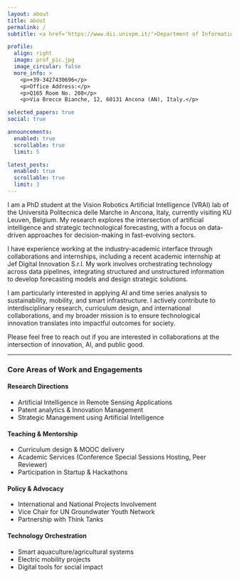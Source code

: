 ```yaml
---
layout: about
title: about
permalink: /
subtitle: <a href='https://www.dii.univpm.it/'>Department of Information Engineering, Università Politecnica delle Marche, Ancona, Italy.</a>.

profile:
  align: right
  image: prof_pic.jpg
  image_circular: false
  more_info: >
    <p>+39-3427430696</p>
    <p>Office Address:</p>
    <p>Q165 Room No. 208</p>
    <p>Via Brecce Bianche, 12, 60131 Ancona (AN), Italy.</p>

selected_papers: true
social: true

announcements:
  enabled: true
  scrollable: true
  limit: 5

latest_posts:
  enabled: true
  scrollable: true
  limit: 3
---
```


I am a PhD student at the Vision Robotics Artificial Intelligence (VRAI) lab of the Università Politecnica delle Marche in Ancona, Italy, currently visiting KU Leuven, Belgium. My research explores the intersection of artificial intelligence and strategic technological forecasting, with a focus on data-driven approaches for decision-making in fast-evolving sectors.

I have experience working at the industry-academic interface through collaborations and internships, including a recent academic internship at Jef Digital Innovation S.r.l. My work involves orchestrating technology across data pipelines, integrating structured and unstructured information to develop forecasting models and design strategic solutions.

I am particularly interested in applying AI and time series analysis to sustainability, mobility, and smart infrastructure. I actively contribute to interdisciplinary research, curriculum design, and international collaborations, and my broader mission is to ensure technological innovation translates into impactful outcomes for society.

Please feel free to reach out if you are interested in collaborations at the intersection of innovation, AI, and public good.

---

<h3 class="mt-5 mb-4">Core Areas of Work and Engagements</h3>

<div class="row mt-4 mb-4">
  <div class="col-md-6">
    <div class="card p-4 h-100">
      <h4 class="mb-2">Research Directions</h4>
      <ul>
        <li>Artificial Intelligence in Remote Sensing Applications</li>
        <li>Patent analytics & Innovation Management</li>
        <li>Strategic Management using Artificial Intelligence</li>
      </ul>
    </div>
  </div>

  <div class="col-md-6">
    <div class="card p-4 h-100">
      <h4 class="mb-2">Teaching & Mentorship</h4>
      <ul>
        <li>Curriculum design & MOOC delivery</li>
        <li>Academic Services (Conference Special Sessions Hosting, Peer Reviewer)</li>
        <li>Participation in Startup & Hackathons</li>
      </ul>
    </div>
  </div>
</div>

<div class="row mt-4 mb-4">
  <div class="col-md-6">
    <div class="card p-4 h-100">
      <h4 class="mb-2">Policy & Advocacy</h4>
      <ul>
        <li>International and National Projects Involvement</li>
        <li>Vice Chair for UN Groundwater Youth Network</li>
        <li>Partnership with Think Tanks</li>
      </ul>
    </div>
  </div>

  <div class="col-md-6">
    <div class="card p-4 h-100">
      <h4 class="mb-2">Technology Orchestration</h4>
      <ul>
        <li>Smart aquaculture/agricultural systems</li>
        <li>Electric mobility projects</li>
        <li>Digital tools for social impact</li>
      </ul>
    </div>
  </div>
</div>
